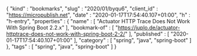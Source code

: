 {
  "kind" : "bookmarks",
  "slug" : "2020/01/byqu6",
  "client_id" : "https://micropublish.net",
  "date" : "2020-01-17T17:54:40.107+01:00",
  "h" : "h-entry",
  "properties" : {
    "name" : [ "Actuator HTTP Trace Does Not Work With Spring Boot 2.2.x" ],
    "bookmark-of" : [ "https://juplo.de/actuator-httptrace-does-not-work-with-spring-boot-2-2/" ],
    "published" : [ "2020-01-17T17:54:40.107+01:00" ],
    "category" : [ "spring", "java", "spring-boot" ]
  },
  "tags" : [ "spring", "java", "spring-boot" ]
}
